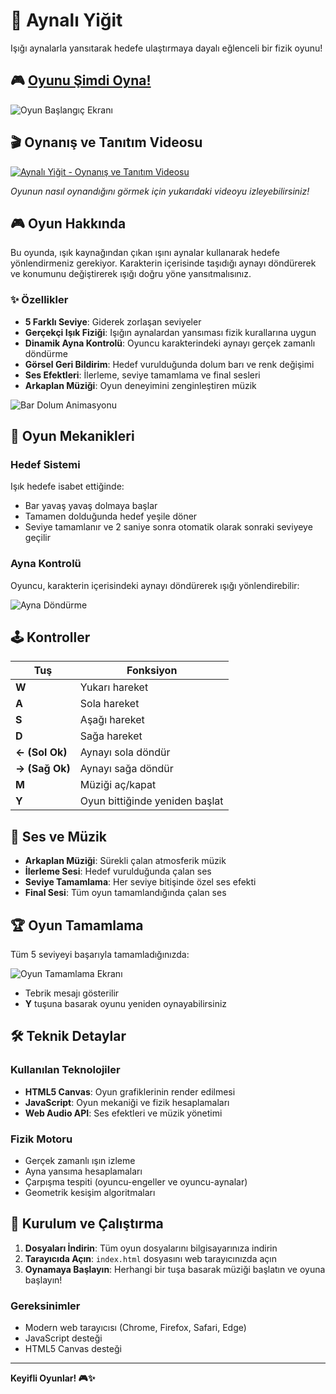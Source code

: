 # 🌟 Aynalı Yiğit

Işığı aynalarla yansıtarak hedefe ulaştırmaya dayalı eğlenceli bir fizik oyunu!

## 🎮 [Oyunu Şimdi Oyna!](https://erarslan.github.io/aynali-yigit/)

![Oyun Başlangıç Ekranı](https://i.imgur.com/2kycwRA.png)

## 🎬 Oynanış ve Tanıtım Videosu

[![Aynalı Yiğit - Oynanış ve Tanıtım Videosu](https://img.youtube.com/vi/tVY-JH5HST4/maxresdefault.jpg)](https://www.youtube.com/watch?v=tVY-JH5HST4)

_Oyunun nasıl oynandığını görmek için yukarıdaki videoyu izleyebilirsiniz!_

## 🎮 Oyun Hakkında

Bu oyunda, ışık kaynağından çıkan ışını aynalar kullanarak hedefe yönlendirmeniz gerekiyor. Karakterin içerisinde taşıdığı aynayı döndürerek ve konumunu değiştirerek ışığı doğru yöne yansıtmalısınız.

### ✨ Özellikler

- **5 Farklı Seviye**: Giderek zorlaşan seviyeler
- **Gerçekçi Işık Fiziği**: Işığın aynalardan yansıması fizik kurallarına uygun
- **Dinamik Ayna Kontrolü**: Oyuncu karakterindeki aynayı gerçek zamanlı döndürme
- **Görsel Geri Bildirim**: Hedef vurulduğunda dolum barı ve renk değişimi
- **Ses Efektleri**: İlerleme, seviye tamamlama ve final sesleri
- **Arkaplan Müziği**: Oyun deneyimini zenginleştiren müzik

![Bar Dolum Animasyonu](https://i.imgur.com/3RpkEas.gif)

## 🎯 Oyun Mekanikleri

### Hedef Sistemi

Işık hedefe isabet ettiğinde:

- Bar yavaş yavaş dolmaya başlar
- Tamamen dolduğunda hedef yeşile döner
- Seviye tamamlanır ve 2 saniye sonra otomatik olarak sonraki seviyeye geçilir

### Ayna Kontrolü

Oyuncu, karakterin içerisindeki aynayı döndürerek ışığı yönlendirebilir:

![Ayna Döndürme](https://i.imgur.com/NAyr68O.gif)

## 🕹️ Kontroller

| Tuş            | Fonksiyon                      |
| -------------- | ------------------------------ |
| **W**          | Yukarı hareket                 |
| **A**          | Sola hareket                   |
| **S**          | Aşağı hareket                  |
| **D**          | Sağa hareket                   |
| **← (Sol Ok)** | Aynayı sola döndür             |
| **→ (Sağ Ok)** | Aynayı sağa döndür             |
| **M**          | Müziği aç/kapat                |
| **Y**          | Oyun bittiğinde yeniden başlat |

## 🎵 Ses ve Müzik

- **Arkaplan Müziği**: Sürekli çalan atmosferik müzik
- **İlerleme Sesi**: Hedef vurulduğunda çalan ses
- **Seviye Tamamlama**: Her seviye bitişinde özel ses efekti
- **Final Sesi**: Tüm oyun tamamlandığında çalan ses

## 🏆 Oyun Tamamlama

Tüm 5 seviyeyi başarıyla tamamladığınızda:

![Oyun Tamamlama Ekranı](https://i.imgur.com/AP4iILH.png)

- Tebrik mesajı gösterilir
- **Y** tuşuna basarak oyunu yeniden oynayabilirsiniz

## 🛠️ Teknik Detaylar

### Kullanılan Teknolojiler

- **HTML5 Canvas**: Oyun grafiklerinin render edilmesi
- **JavaScript**: Oyun mekaniği ve fizik hesaplamaları
- **Web Audio API**: Ses efektleri ve müzik yönetimi

### Fizik Motoru

- Gerçek zamanlı ışın izleme
- Ayna yansıma hesaplamaları
- Çarpışma tespiti (oyuncu-engeller ve oyuncu-aynalar)
- Geometrik kesişim algoritmaları

## 🚀 Kurulum ve Çalıştırma

1. **Dosyaları İndirin**: Tüm oyun dosyalarını bilgisayarınıza indirin
2. **Tarayıcıda Açın**: `index.html` dosyasını web tarayıcınızda açın
3. **Oynamaya Başlayın**: Herhangi bir tuşa basarak müziği başlatın ve oyuna başlayın!

### Gereksinimler

- Modern web tarayıcısı (Chrome, Firefox, Safari, Edge)
- JavaScript desteği
- HTML5 Canvas desteği

---

**Keyifli Oyunlar! 🎮✨**
